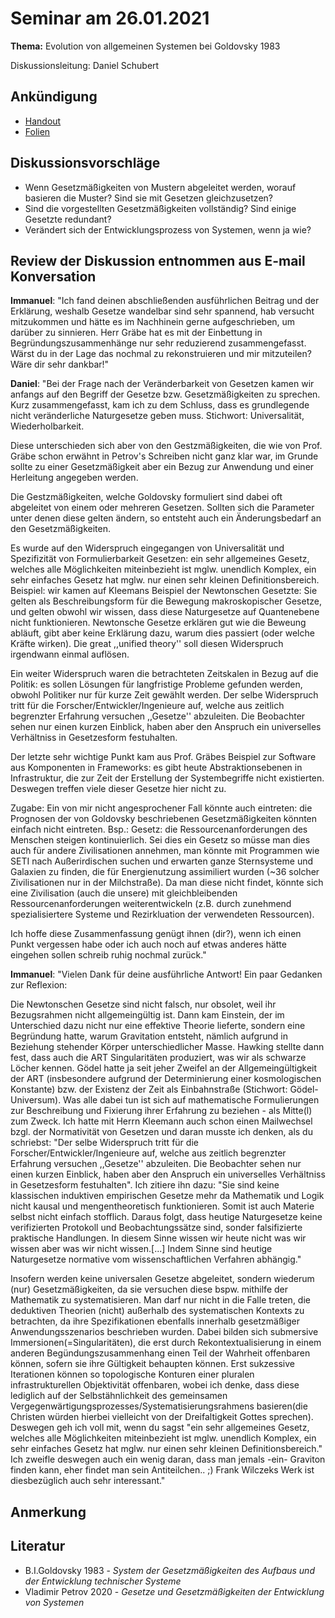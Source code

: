 # Seminar am 26.01.2021

__Thema:__ Evolution von allgemeinen Systemen bei Goldovsky 1983

Diskussionsleitung: Daniel Schubert

## Ankündigung

* [Handout](Handout.pdf)
* [Folien](Folien.pdf)

## Diskussionsvorschläge

* Wenn Gesetzmäßigkeiten von Mustern abgeleitet werden, worauf basieren die Muster? Sind sie mit Gesetzen gleichzusetzen?
* Sind die vorgestellten Gesetzmäßigkeiten vollständig? Sind einige Gesetzte redundant?
* Verändert sich der Entwicklungsprozess von Systemen, wenn ja wie?

## Review der Diskussion entnommen aus E-mail Konversation

**Immanuel**: "Ich fand deinen abschließenden ausführlichen Beitrag und der Erklärung, weshalb Gesetze wandelbar sind sehr spannend, hab versucht mitzukommen und hätte es im Nachhinein gerne aufgeschrieben, um darüber zu sinnieren. Herr Gräbe hat es mit der Einbettung in Begründungszusammenhänge nur sehr reduzierend zusammengefasst. Wärst du in der Lage das nochmal zu rekonstruieren und mir mitzuteilen? Wäre dir sehr dankbar!"

**Daniel**: "Bei der Frage nach der Veränderbarkeit von Gesetzen kamen wir anfangs auf den Begriff der Gesetze bzw. Gesetzmäßigkeiten zu sprechen. Kurz zusammengefasst, kam ich zu dem Schluss, dass es grundlegende nicht veränderliche Naturgesetze geben muss. Stichwort: Universalität, Wiederholbarkeit.

Diese unterschieden sich aber von den Gestzmäßigkeiten, die wie von Prof. Gräbe schon erwähnt in Petrov's Schreiben nicht ganz klar war, im Grunde sollte zu einer Gesetzmäßigkeit aber ein Bezug zur Anwendung und einer Herleitung angegeben werden.

Die Gestzmäßigkeiten, welche Goldovsky formuliert sind dabei oft abgeleitet von einem oder mehreren Gesetzen. Sollten sich die Parameter unter denen diese gelten ändern, so entsteht auch ein Änderungsbedarf an den Gesetzmäßigkeiten.

Es wurde auf den Widerspruch eingegangen von Universalität und Spezifizität von Formulierbarkeit Gesetzen: ein sehr allgemeines Gesetz, welches alle Möglichkeiten miteinbezieht ist mglw. unendlich Komplex, ein sehr einfaches Gesetz hat mglw. nur einen sehr kleinen Definitionsbereich.
Beispiel: wir kamen auf Kleemans Beispiel der Newtonschen Gesetzte: Sie gelten als Beschreibungsform für die Bewegung makroskopischer Gesetze, und gelten obwohl wir wissen, dass diese Naturgesetze auf Quantenebene nicht funktionieren. Newtonsche Gesetze erklären gut wie die Beweung abläuft, gibt aber keine Erklärung dazu, warum dies passiert (oder welche Kräfte wirken). Die great ,,unified theory'' soll diesen Widerspruch irgendwann einmal auflösen.

Ein weiter Widerspruch waren die betrachteten Zeitskalen in Bezug auf die Politik: es sollen Lösungen für langfristige Probleme gefunden werden, obwohl Politiker nur für kurze Zeit gewählt werden. Der selbe Widerspruch tritt für die Forscher/Entwickler/Ingenieure auf, welche aus zeitlich begrenzter Erfahrung versuchen ,,Gesetze'' abzuleiten. Die Beobachter sehen nur einen kurzen Einblick, haben aber den Anspruch ein universelles Verhältniss in Gesetzesform festuhalten.

Der letzte sehr wichtige Punkt kam aus Prof. Gräbes Beispiel zur Software aus Komponenten in Frameworks: es gibt heute Abstraktionsebenen in Infrastruktur, die zur Zeit der Erstellung der Systembegriffe nicht existierten. Deswegen treffen viele dieser Gesetze hier nicht zu.

Zugabe: Ein von mir nicht angesprochener Fall könnte auch eintreten: die Prognosen der von Goldovsky beschriebenen Gesetzmäßigkeiten könnten einfach nicht eintreten. Bsp.: Gesetz: die Ressourcenanforderungen des Menschen steigen kontinuierlich. Sei dies ein Gesetz so müsse man dies auch für andere Zivilisationen annehmen, man könnte mit Programmen wie SETI nach Außerirdischen suchen und erwarten ganze Sternsysteme und Galaxien zu finden, die für Energienutzung assimiliert wurden (~36 solcher Zivilisationen nur in der Milchstraße). Da man diese nicht findet, könnte sich eine Zivilisation (auch die unsere) mit gleichbleibenden Ressourcenanforderungen weiterentwickeln (z.B. durch zunehmend spezialisiertere Systeme und Rezirkluation der verwendeten Ressourcen).

Ich hoffe diese Zusammenfassung genügt ihnen (dir?), wenn ich einen Punkt vergessen habe oder ich auch noch auf etwas anderes hätte eingehen sollen schreib ruhig nochmal zurück."

**Immanuel**: "Vielen Dank für deine ausführliche Antwort! Ein paar Gedanken zur Reflexion:

Die Newtonschen Gesetze sind nicht falsch, nur obsolet, weil ihr Bezugsrahmen nicht allgemeingültig ist. Dann kam Einstein, der im Unterschied dazu nicht nur eine effektive Theorie lieferte, sondern eine Begründung hatte, warum Gravitation entsteht, nämlich aufgrund in Beziehung stehender Körper unterschiedlicher Masse. Hawking stellte dann fest, dass auch die ART Singularitäten produziert, was wir als schwarze Löcher kennen. Gödel hatte ja seit jeher Zweifel an der Allgemeingültigkeit der ART (insbesondere aufgrund der Determinierung einer kosmologischen Konstante) bzw. der Existenz der Zeit als Einbahnstraße (Stichwort: Gödel-Universum). Was alle dabei tun ist sich auf mathematische Formulierungen zur Beschreibung und Fixierung ihrer Erfahrung zu beziehen - als Mitte(l) zum Zweck.
Ich hatte mit Herrn Kleemann auch schon einen Mailwechsel bzgl. der Normativität von Gesetzen und daran musste ich denken, als du schriebst: "Der selbe Widerspruch tritt für die Forscher/Entwickler/Ingenieure auf, welche aus zeitlich begrenzter Erfahrung versuchen ,,Gesetze'' abzuleiten. Die Beobachter sehen nur einen kurzen Einblick, haben aber den Anspruch ein universelles Verhältniss in Gesetzesform festuhalten". Ich zitiere ihn dazu: "Sie sind keine klassischen induktiven empirischen Gesetze mehr da Mathematik und Logik nicht kausal und mengentheoretisch funktionieren. Somit ist auch Materie selbst nicht einfach stofflich. Daraus folgt, dass heutige Naturgesetze keine verifizierten Protokoll und Beobachtungssätze sind, sonder falsifizierte praktische Handlungen. In diesem Sinne wissen wir heute nicht was wir wissen aber was wir nicht wissen.[...] Indem Sinne sind heutige Naturgesetze normative vom wissenschaftlichen Verfahren abhängig."

Insofern werden keine universalen Gesetze abgeleitet, sondern wiederum (nur) Gesetzmäßigkeiten, da sie versuchen diese bspw. mithilfe der Mathematik zu systematisieren. Man darf nur nicht in die Falle treten, die deduktiven Theorien (nicht) außerhalb des systematischen Kontexts zu betrachten, da ihre Spezifikationen ebenfalls innerhalb gesetzmäßiger Anwendungsszenarios beschrieben wurden. Dabei bilden sich submersive Immersionen(=Singularitäten), die erst durch Rekontextualisierung in einem anderen Begündungszusammenhang einen Teil der Wahrheit offenbaren können, sofern sie ihre Gültigkeit behaupten können. Erst sukzessive Iterationen können so topologische Konturen einer pluralen infrastrukturellen Objektivität offenbaren, wobei ich denke, dass diese lediglich auf der Selbstähnlichkeit des gemeinsamen Vergegenwärtigungsprozesses/Systematisierungsrahmens basieren(die Christen würden hierbei vielleicht von der Dreifaltigkeit Gottes sprechen). Deswegen geh ich voll mit, wenn du sagst "ein sehr allgemeines Gesetz, welches alle Möglichkeiten miteinbezieht ist mglw. unendlich Komplex, ein sehr einfaches Gesetz hat mglw. nur einen sehr kleinen Definitionsbereich." Ich zweifle deswegen auch ein wenig daran, dass man jemals -ein- Graviton finden kann, eher findet man sein Antiteilchen.. ;) Frank Wilczeks Werk ist diesbezüglich auch sehr interessant."

## Anmerkung



## Literatur

* B.I.Goldovsky 1983 - *System der Gesetzmäßigkeiten des Aufbaus und der Entwicklung technischer Systeme*
* Vladimir Petrov 2020 - *Gesetze und Gesetzmäßigkeiten der Entwicklung von Systemen*

